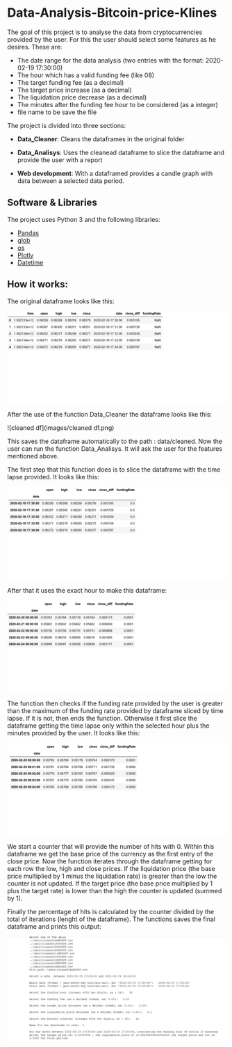 # Data-Analysis-Bitcoin-price-Klines

The goal of this project is to analyse the data from cryptocurrencies provided by the user.
For this the user should select some features as he desires. These are:
- The date range for the data analysis (two entries with the format: 2020-02-19 17:30:00)
- The hour which has a valid funding fee (like 08)
- The target funding fee (as a decimal)
- The target price increase (as a decimal)
- The liquidation price decrease (as a decimal)
- The minutes after the funding fee hour to be considered (as a integer)
- file name to be save the file

 The project is divided into three sections: 

 - **Data_Cleaner**: Cleans the dataframes in the original folder 

 - **Data_Analisys**: Uses the cleanead dataframe to slice the dataframe and provide the user with a report
  
 - **Web development**: With a dataframed provides a candle graph with data between a selected data period.
 


## Software & Libraries

The project uses Python 3 and the following libraries:

-   [Pandas](http://pandas.pydata.org/)
-   [glob](https://docs.python.org/3/library/glob.html)
-   [os](https://docs.python.org/3/library/os.html)
-   [Plotly](https://plotly.com/python/)
-   [Datetime](https://docs.python.org/3/library/datetime.html)


## How it works:

The original dataframe looks like this:


![original_df](images/original_df.png)

After the use of the function Data_Cleaner the dataframe looks like this:

![cleaned df](images/cleaned df.png)

This saves the dataframe automatically to the path : data/cleaned.
Now the user can run the function Data_Analisys. It will ask the user for the features mentioned above.

The first step that this function does is to slice the dataframe with the time lapse provided. It looks like this:

![df_time_period](images/df_time_period.png)


After that it uses the exact hour to make this dataframe:

![dataframe_hour](images/dataframe_hour.png)

The function then checks if the funding rate provided by the user is greater than the maximum of the funding rate provided by dataframe sliced by time lapse.
If it is not, then ends the function. Otherwise it first slice the dataframe getting the time lapse only within the selected hour plus the minutes provided by the user. It looks like this:

![dataframe_sliced](images/dataframe_sliced.png)

We start a counter that will provide the number of hits with 0.
Within this dataframe we get the base price of the currency as the first entry of the close price. Now the function iterates through the dataframe getting for each row the low, high and close prices. If the liquidation price (the base price multiplied by 1 minus the liquidation rate) is greater than the low  the counter is not updated. If the target price (the base price multiplied by 1 plus the target rate) is lower than the high the counter is updated (summed by 1).

Finally the percentage of hits is calculated by the counter divided by the total of iterations (lenght of the dataframe). The functions saves the final dataframe and prints this output:

![report](images/report.png)


